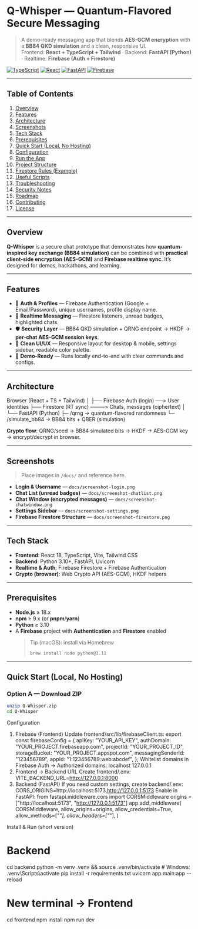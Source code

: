 # Q-Whisper — Quantum-Flavored Secure Messaging

> A demo-ready messaging app that blends **AES-GCM encryption** with a **BB84 QKD simulation** and a clean, responsive UI.  
> Frontend: **React + TypeScript + Tailwind** · Backend: **FastAPI (Python)** · Realtime: **Firebase (Auth + Firestore)**

[![TypeScript](https://img.shields.io/badge/TypeScript-5.x-blue.svg)]() [![React](https://img.shields.io/badge/React-18.x-61DAFB.svg)]() [![FastAPI](https://img.shields.io/badge/FastAPI-0.111+-009688.svg)]() [![Firebase](https://img.shields.io/badge/Firebase-Firestore%20%7C%20Auth-FFCA28.svg)]()

---

## Table of Contents

1. [Overview](#overview)
2. [Features](#features)
3. [Architecture](#architecture)
4. [Screenshots](#screenshots)
5. [Tech Stack](#tech-stack)
6. [Prerequisites](#prerequisites)
7. [Quick Start (Local, No Hosting)](#quick-start-local-no-hosting)
8. [Configuration](#configuration)
9. [Run the App](#run-the-app)
10. [Project Structure](#project-structure)
11. [Firestore Rules (Example)](#firestore-rules-example)
12. [Useful Scripts](#useful-scripts)
13. [Troubleshooting](#troubleshooting)
14. [Security Notes](#security-notes)
15. [Roadmap](#roadmap)
16. [Contributing](#contributing)
17. [License](#license)

---

## Overview

**Q-Whisper** is a secure chat prototype that demonstrates how **quantum-inspired key exchange (BB84 simulation)** can be combined with **practical client-side encryption (AES-GCM)** and **Firebase realtime sync**. It’s designed for demos, hackathons, and learning.

---

## Features

- 🔐 **Auth & Profiles** — Firebase Authentication (Google + Email/Password), unique usernames, profile display name.
- 💬 **Realtime Messaging** — Firestore listeners, unread badges, highlighted chats.
- 🛡️ **Security Layer** — BB84 QKD simulation + QRNG endpoint → HKDF → **per-chat AES-GCM session keys**.
- 🧭 **Clean UI/UX** — Responsive layout for desktop & mobile, settings sidebar, readable color palette.
- 🧪 **Demo-Ready** — Runs locally end-to-end with clear commands and configs.

---

## Architecture

Browser (React + TS + Tailwind)
│
├── Firebase Auth (login) ──> User identities
├── Firestore (RT sync) ────> Chats, messages (ciphertext)
│
└── FastAPI (Python)
├─ /qrng → quantum-flavored randomness
└─ /simulate_bb84 → BB84 bits + QBER (simulation)

**Crypto flow**: QRNG/seed → BB84 simulated bits → HKDF → AES-GCM key → encrypt/decrypt in browser.

---

## Screenshots

> Place images in `/docs/` and reference here.

- **Login & Username** — `docs/screenshot-login.png`
- **Chat List (unread badges)** — `docs/screenshot-chatlist.png`
- **Chat Window (encrypted messages)** — `docs/screenshot-chatwindow.png`
- **Settings Sidebar** — `docs/screenshot-settings.png`
- **Firebase Firestore Structure** — `docs/screenshot-firestore.png`

---

## Tech Stack

- **Frontend**: React 18, TypeScript, Vite, Tailwind CSS
- **Backend**: Python 3.10+, FastAPI, Uvicorn
- **Realtime & Auth**: Firebase Firestore + Firebase Authentication
- **Crypto (browser)**: Web Crypto API (AES-GCM), HKDF helpers

---

## Prerequisites

- **Node.js** ≥ 18.x
- **npm** ≥ 9.x (or **pnpm**/**yarn**)
- **Python** ≥ 3.10
- A **Firebase** project with **Authentication** and **Firestore** enabled
  > Tip (macOS): install via Homebrew
  >
  > ```bash
  > brew install node python@3.11
  > ```

---

## Quick Start (Local, No Hosting)

### Option A — Download ZIP

```bash
unzip Q-Whisper.zip
cd Q-Whisper
```

Configuration

1. Firebase (Frontend)
   Update frontend/src/lib/firebaseClient.ts:
   export const firebaseConfig = {
   apiKey: "YOUR_API_KEY",
   authDomain: "YOUR_PROJECT.firebaseapp.com",
   projectId: "YOUR_PROJECT_ID",
   storageBucket: "YOUR_PROJECT.appspot.com",
   messagingSenderId: "123456789",
   appId: "1:123456789:web:abcdef",
   };
   Whitelist domains in Firebase Auth → Authorized domains:
   localhost
   127.0.0.1
2. Frontend → Backend URL
   Create frontend/.env:
   VITE_BACKEND_URL=http://127.0.0.1:8000
3. Backend (FastAPI)
   If you need custom settings, create backend/.env:
   CORS_ORIGINS=http://localhost:5173,http://127.0.0.1:5173
   Enable in FastAPI:
   from fastapi.middleware.cors import CORSMiddleware
   origins = ["http://localhost:5173", "http://127.0.0.1:5173"]
   app.add_middleware(
   CORSMiddleware,
   allow_origins=origins,
   allow_credentials=True,
   allow_methods=["*"],
   allow_headers=["*"],
   )

Install & Run (short version)

# Backend

cd backend
python -m venv .venv && source .venv/bin/activate # Windows: .venv\Scripts\activate
pip install -r requirements.txt
uvicorn app.main:app --reload

# New terminal → Frontend

cd frontend
npm install
npm run dev
